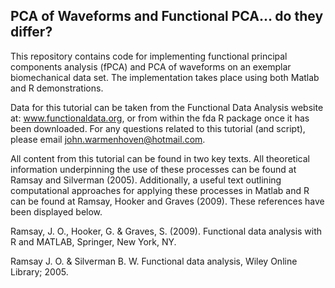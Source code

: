 ## PCA of Waveforms and Functional PCA… do they differ?

This repository contains code for implementing functional principal components analysis (fPCA) and PCA of waveforms on an exemplar biomechanical data set. The implementation takes place using both Matlab and R demonstrations. 

Data for this tutorial can be taken from the Functional Data Analysis website at: www.functionaldata.org, or from within the fda R package once it has been downloaded. For any questions related to this tutorial (and script), please email john.warmenhoven@hotmail.com.

All content from this tutorial can be found in two key texts. All theoretical information underpinning the use of these processes can be found at Ramsay and Silverman (2005). Additionally, a useful text outlining computational approaches for applying these processes in Matlab and R can be found at Ramsay, Hooker and Graves (2009). These references have been displayed below. 

Ramsay, J. O., Hooker, G. & Graves, S. (2009). Functional data analysis with R and MATLAB, Springer, New York, NY.

Ramsay J. O. & Silverman B. W. Functional data analysis, Wiley Online Library; 2005.
